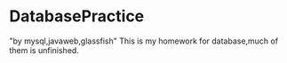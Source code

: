 # DatabasePractice
 "by mysql,javaweb,glassfish"
 This is my homework for database,much of them is unfinished.
